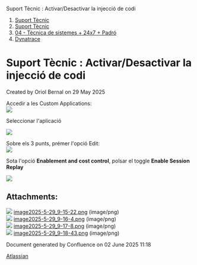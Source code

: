 Suport Tècnic : Activar/Desactivar la injecció de codi  

1.  [Suport Tècnic](index.md)
2.  [Suport Tècnic](13893782.md)
3.  [04 - Tècnica de sistemes + 24x7 + Padró](26313202.md)
4.  [Dynatrace](Dynatrace_128647499.md)

Suport Tècnic : Activar/Desactivar la injecció de codi
======================================================

Created by Oriol Bernal on 29 May 2025

Accedir a les Custom Applications:  
![](attachments/128647758/128647759.png)

Seleccionar l'aplicació

![](attachments/128647758/128647760.png)

Sobre els 3 punts, prémer l'opció Edit:  
![](attachments/128647758/128647761.png)

Sota l'opció **Enablement and cost control**, polsar el toggle **Enable Session Replay**

![](attachments/128647758/128647762.png)

Attachments:
------------

![](images/icons/bullet_blue.gif) [image2025-5-29\_9-15-22.png](attachments/128647758/128647759.png) (image/png)  
![](images/icons/bullet_blue.gif) [image2025-5-29\_9-16-4.png](attachments/128647758/128647760.png) (image/png)  
![](images/icons/bullet_blue.gif) [image2025-5-29\_9-17-8.png](attachments/128647758/128647761.png) (image/png)  
![](images/icons/bullet_blue.gif) [image2025-5-29\_9-18-43.png](attachments/128647758/128647762.png) (image/png)  

Document generated by Confluence on 02 June 2025 11:18

[Atlassian](http://www.atlassian.com/)